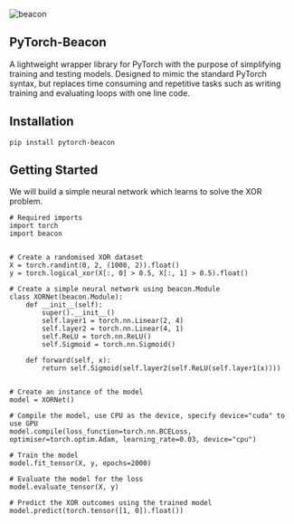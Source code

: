 
![beacon](https://github.com/Lukelele/PyTorch-Beacon/assets/44749665/3e1a344e-e506-40b3-8dcc-2b7a51fb00c1)

PyTorch-Beacon
--------------

A lightweight wrapper library for PyTorch with the purpose of simplifying training and testing models. Designed to mimic the standard PyTorch syntax, but replaces time consuming and repetitive tasks such as writing training and evaluating loops with one line code.

Installation
------------
```pip install pytorch-beacon```

Getting Started
---------------

We will build a simple neural network which learns to solve the XOR problem.

```
# Required imports
import torch
import beacon


# Create a randomised XOR dataset
X = torch.randint(0, 2, (1000, 2)).float()
y = torch.logical_xor(X[:, 0] > 0.5, X[:, 1] > 0.5).float()
```

```
# Create a simple neural network using beacon.Module
class XORNet(beacon.Module):
    def __init__(self):
        super().__init__()
        self.layer1 = torch.nn.Linear(2, 4)
        self.layer2 = torch.nn.Linear(4, 1)
        self.ReLU = torch.nn.ReLU()
        self.Sigmoid = torch.nn.Sigmoid()

    def forward(self, x):
        return self.Sigmoid(self.layer2(self.ReLU(self.layer1(x))))


# Create an instance of the model
model = XORNet()

# Compile the model, use CPU as the device, specify device="cuda" to use GPU
model.compile(loss_function=torch.nn.BCELoss, optimiser=torch.optim.Adam, learning_rate=0.03, device="cpu")

# Train the model
model.fit_tensor(X, y, epochs=2000)
```

```
# Evaluate the model for the loss
model.evaluate_tensor(X, y)
```


```
# Predict the XOR outcomes using the trained model
model.predict(torch.tensor([1, 0]).float())
```
